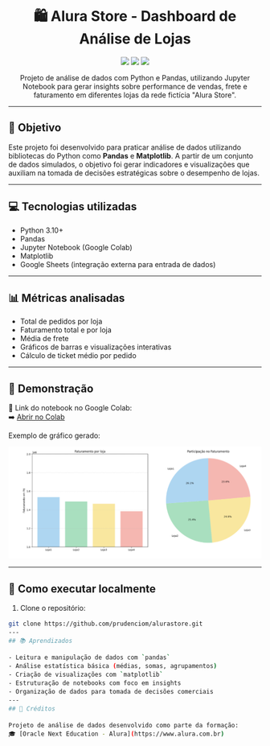 <h1 align="center">🛍️ Alura Store - Dashboard de Análise de Lojas</h1>

<p align="center">
  <img src="https://img.shields.io/badge/status-concluído-brightgreen?style=flat-square" />
  <img src="https://img.shields.io/badge/feito%20com-pandas%20%7C%20python-blue?style=flat-square" />
  <img src="https://img.shields.io/badge/Desafio%20Alura-Oracle%20ONE-blue?style=flat-square" />
</p>

<p align="center">
  Projeto de análise de dados com Python e Pandas, utilizando Jupyter Notebook para gerar insights sobre performance de vendas, frete e faturamento em diferentes lojas da rede fictícia "Alura Store".
</p>

---

## 🧠 Objetivo

Este projeto foi desenvolvido para praticar análise de dados utilizando bibliotecas do Python como **Pandas** e **Matplotlib**. A partir de um conjunto de dados simulados, o objetivo foi gerar indicadores e visualizações que auxiliam na tomada de decisões estratégicas sobre o desempenho de lojas.

---

## 💻 Tecnologias utilizadas

- Python 3.10+
- Pandas
- Jupyter Notebook (Google Colab)
- Matplotlib
- Google Sheets (integração externa para entrada de dados)

---

## 📊 Métricas analisadas

- Total de pedidos por loja  
- Faturamento total e por loja  
- Média de frete  
- Gráficos de barras e visualizações interativas  
- Cálculo de ticket médio por pedido  

---

## 📸 Demonstração

🔗 Link do notebook no Google Colab:  
➡️ [Abrir no Colab](https://colab.research.google.com/github/prudenciom/alurastore/blob/main/Desafio_AluraStoreBr_Maiara_Franco.ipynb)

Exemplo de gráfico gerado:

<img src="https://github.com/prudenciom/alurastore/blob/main/graficos/grafico_1.png" width="800"/>

---

## 🚀 Como executar localmente

1. Clone o repositório:
```bash
git clone https://github.com/prudenciom/alurastore.git
---
## 📚 Aprendizados

- Leitura e manipulação de dados com `pandas`
- Análise estatística básica (médias, somas, agrupamentos)
- Criação de visualizações com `matplotlib`
- Estruturação de notebooks com foco em insights
- Organização de dados para tomada de decisões comerciais
---
## 📎 Créditos

Projeto de análise de dados desenvolvido como parte da formação:  
🎓 [Oracle Next Education - Alura](https://www.alura.com.br)

